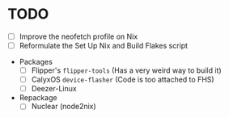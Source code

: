 # TODO

- [ ] Improve the neofetch profile on Nix
- [ ] Reformulate the Set Up Nix and Build Flakes script
- Packages
  - [ ] Flipper's `flipper-tools` (Has a very weird way to build it)
  - [ ] CalyxOS `device-flasher` (Code is too attached to FHS)
  - [ ] Deezer-Linux
- Repackage
  - [ ] Nuclear (node2nix)
